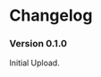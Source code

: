 ﻿Changelog
===========

<!--todo: draw something on the shop menus?
Will need to invert data structure for this.

Maybe a filter?
Expose inverted data structure through API for More Fertilizer's Radioactive fertilizer.
-->

### Version 0.1.0

Initial Upload.